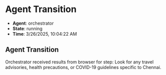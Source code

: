 # Agent Transition

- **Agent**: orchestrator
- **State**: running
- **Time**: 3/26/2025, 10:04:22 AM

## Agent Transition

Orchestrator received results from browser for step: Look for any travel advisories, health precautions, or COVID-19 guidelines specific to Chennai.

